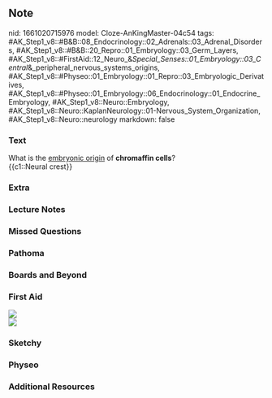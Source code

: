 ## Note
nid: 1661020715976
model: Cloze-AnKingMaster-04c54
tags: #AK_Step1_v8::#B&B::08_Endocrinology::02_Adrenals::03_Adrenal_Disorders, #AK_Step1_v8::#B&B::20_Repro::01_Embryology::03_Germ_Layers, #AK_Step1_v8::#FirstAid::12_Neuro_&_Special_Senses::01_Embryology::03_Central_&_peripheral_nervous_systems_origins, #AK_Step1_v8::#Physeo::01_Embryology::01_Repro::03_Embryologic_Derivatives, #AK_Step1_v8::#Physeo::01_Embryology::06_Endocrinology::01_Endocrine_Embryology, #AK_Step1_v8::Neuro::Embryology, #AK_Step1_v8::Neuro::KaplanNeurology::01-Nervous_System_Organization, #AK_Step1_v8::Neuro::neurology
markdown: false

### Text
<div>
  What is the <u>embryonic origin</u> of <b>chromaffin cells</b>?
</div>
<div>
  {{c1::Neural crest}}
</div>

### Extra


### Lecture Notes


### Missed Questions


### Pathoma


### Boards and Beyond


### First Aid
<div><img src=
"paste-300d1b1913239d398ea115a0fc21331526d68118.jpg"></div>
<div><img src="tmpDiT2iJ.png"></div>

### Sketchy


### Physeo


### Additional Resources

